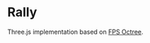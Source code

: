 # Rally

Three.js implementation based on [FPS Octree](https://sbcode.net/react-three-fiber/fps-octree/).